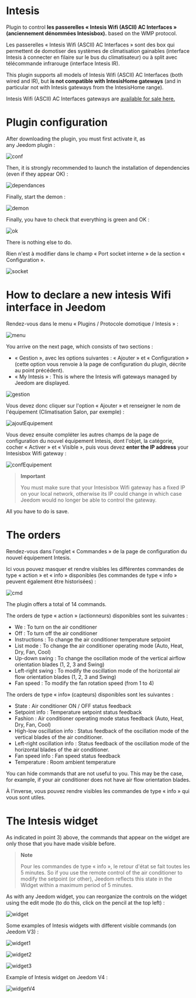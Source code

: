 # Intesis 

Plugin to control **les passerelles « Intesis Wifi (ASCII) AC Interfaces » (anciennement dénommées Intesisbox).**  based on the WMP protocol.

Les passerelles « Intesis Wifi (ASCII) AC Interfaces » sont des box qui permettent de domotiser des systèmes de climatisation gainables (interface Intesis à connecter en filaire sur le bus du climatisateur) ou à split avec télécommande infrarouge (interface Intesis IR).

This plugin supports all models of Intesis Wifi (ASCII) AC Interfaces (both wired and IR), but **is not compatible with IntesisHome gateways** (and in particular not with Intesis gateways from the IntesisHome range).

Intesis Wifi (ASCII) AC Interfaces gateways are [available for sale here.](https://www.domadoo.fr/fr/323_intesis-unites-ac-domestiques-daikin-vers-une-interface-wi-fi-rac)

# Plugin configuration 

After downloading the plugin, you must first activate it, as <br>any Jeedom plugin :

![conf](./images/intesisConf.png)

Then, it is strongly recommended to launch the installation of dependencies (even if they appear OK) :

![dependances](./images/intesisDep.png)

Finally, start the demon :

![demon](./images/intesisDem.png)

Finally, you have to check that everything is green and OK :

![ok](./images/intesisOk.png)

There is nothing else to do.

Rien n'est à modifier dans le champ « Port socket interne » de la section « Configuration ».

![socket](./images/intesisSocket.png)

# How to declare a new intesis Wifi interface in Jeedom

Rendez-vous dans le menu « Plugins / Protocole domotique / Intesis » :

![menu](./images/intesisMenu.png)

You arrive on the next page, which consists of two sections :

- « Gestion », avec les options suivantes : « Ajouter » et « Configuration » (cette option vous renvoie à la page de configuration du plugin, décrite au point précédent).
- « My Intesis » : This is where the Intesis wifi gateways managed by Jeedom are displayed.

![gestion](./images/intesisGest.png)

Vous devez donc cliquer sur l'option « Ajouter » et renseigner le nom de l'équipement (Climatisation Salon, par exemple) :

![ajoutEquipement](./images/intesisAddeq.png)

Vous devez ensuite compléter les autres champs de la page de configuration du nouvel équipement Intesis, dont l'objet, la catégorie, cocher « Activer » et « Visible », puis vous devez **enter the IP address** your Intesisbox Wifi gateway :

![confEquipement](./images/intesisConfEq.png)

>**Important**
>
>You must make sure that your Intesisbox Wifi gateway has a fixed IP on your local network, otherwise its IP could change in which case Jeedom would no longer be able to control the gateway.

All you have to do is save.

# The orders

Rendez-vous dans l'onglet « Commandes » de la page de configuration du nouvel équipement Intesis.

Ici vous pouvez masquer et rendre visibles les différentes commandes de type « action » et « info » disponibles (les commandes de type « info » peuvent également être historisées) :

![cmd](./images/intesisCmd.png)

The plugin offers a total of 14 commands. 

The orders de type « action » (actionneurs) disponibles sont les suivantes :

- We : To turn on the air conditioner
-	Off : To turn off the air conditioner
- Instructions : To change the air conditioner temperature setpoint
- List mode : To change the air conditioner operating mode (Auto, Heat, Dry, Fan, Cool)
- Up-down swing : To change the oscillation mode of the vertical airflow orientation blades (1, 2, 3 and Swing)
- Left-right swing : To modify the oscillation mode of the horizontal air flow orientation blades (1, 2, 3 and Swing)
- Fan speed : To modify the fan rotation speed (from 1 to 4)

The orders de type « info» (capteurs) disponibles sont les suivantes :

-	State : Air conditioner ON / OFF status feedback
-	Setpoint info : Temperature setpoint status feedback
-	Fashion : Air conditioner operating mode status feedback (Auto, Heat, Dry, Fan, Cool)
-	High-low oscillation info : Status feedback of the oscillation mode of the vertical blades of the air conditioner.
-	Left-right oscillation info : Status feedback of the oscillation mode of the horizontal blades of the air conditioner.
-	Fan speed info : Fan speed status feedback
-	Temperature : Room ambient temperature

You can hide commands that are not useful to you. This may be the case, for example, if your air conditioner does not have air flow orientation blades.

À l'inverse, vous pouvez rendre visibles les commandes de type « info » qui vous sont utiles.

# The Intesis widget

As indicated in point 3) above, the commands that appear on the widget are only those that you have made visible before.

>**Note**
>
>Pour les commandes de type « info », le retour d'état se fait toutes les 5 minutes. So if you use the remote control of the air conditioner to modify the setpoint (or other), Jeedom reflects this state in the Widget within a maximum period of 5 minutes.

As with any Jeedom widget, you can reorganize the controls on the widget using the edit mode (to do this, click on the pencil at the top left) :

![widget](./images/intesisWidget.png)

Some examples of Intesis widgets with different visible commands (on Jeedom V3) :

![widget1](./images/intesisWidget1.png)

![widget2](./images/intesisWidget2.png)

![widget3](./images/intesisWidget3.png)

Example of Intesis widget on Jeedom V4 :

![widgetV4](./images/intesisWidgetV4.png)
